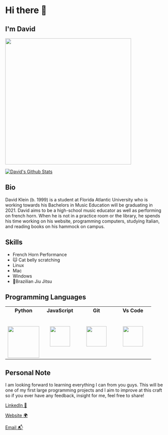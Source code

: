 # Hi there 👋
## I'm David
<img height="400px" src="https://kleinhorn.com/wp-content/uploads/2020/12/Davd_with_horn.jpg" />

[![David's Github Stats](https://github-readme-stats.vercel.app/api?username=kleinhorn&show_icons=true&theme=dracula)](https://github.com/anuraghazra/github-readme-stats)

## Bio

David Klein (b. 1999) is a student at Florida Atlantic University who is working towards his Bachelors in Music Education will be graduating in 2021. David aims to be a high-school music educator as well as performing on french horn. When he is not in a practice room or the library, he spends his time working on his website, programming computers, studying Italian, and reading books on his hammock on campus.

## Skills 

- French Horn Performance
- 🐱 Cat belly scratching 
- Linux
- Mac
- Windows
- 🥋Brazilian Jiu Jitsu

## Programming Languages

<table>
    <tbody>
        <tr valign="top">
            <td width="25%" align="center">
                <span><strong>Python</strong></span
                ><br /><br /><br />
                <img
                    height="100px"
                    src="https://upload.wikimedia.org/wikipedia/commons/thumb/c/c3/Python-logo-notext.svg/1200px-Python-logo-notext.svg.png"
                />
            </td>
            <td width="25%" align="center">
                <span><strong>JavaScript</strong></span
                ><br /><br /><br />
                <img
                    height="64px"
                    src="https://1000logos.net/wp-content/uploads/2020/09/JavaScript-Logo.png"
                />
            </td>
            <td width="25%" align="center">
                <span><strong>Git</strong></span
                ><br /><br /><br />
                <img
                    height="64px"
                    src="https://cdn.svgporn.com/logos/git-icon.svg"
                />
            </td>
            <td width="25%" align="center">
                <span><strong>Vs Code</strong></span
                ><br /><br /><br />
                <img
                    height="64px"
                    src="https://cdn.svgporn.com/logos/visual-studio-code.svg"
                />
            </td>
        </tr>
    </tbody>
</table>

## Personal Note

I am looking forward to learning everything I can from you guys. This will be one of my first large programming projects and I aim to improve at this craft so if you ever have any feedback, insight for me, feel free to share!

[LinkedIn 💼](https://www.linkedin.com/in/kleinhorn/)

[Website 🌍](https://kleinhorn.com)

[Email 📬](mailto:david@kleinhorn.com)


